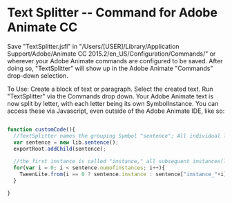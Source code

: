 # Text Splitter -- Command for Adobe Animate CC

  Save "TextSplitter.jsfl" in "/Users/[USER]/Library/Application Support/Adobe/Animate CC 2015.2/en_US/Configuration/Commands/" or wherever your Adobe Animate commands are configured to be saved. After doing so, "TextSplitter" will show up in the Adobe Animate "Commands" drop-down selection.
  
  To Use:
  Create a block of text or paragraph. Select the created text. Run "TextSplitter" via the Commands drop down. Your Adobe Animate text is now split by letter, with each letter being its own SymbolInstance. You can access these via Javascript, even outside of the Adobe Animate IDE, like so:
  
  ```javascript
  
  function customCode(){
    //TextSplitter names the grouping Symbol "sentence"; All individual letters can be accessed via: sentence.instance_1, and so on
    var sentence = new lib.sentence();
    exportRoot.addChild(sentence);
    
    //the first instance is called "instance," all subsequent instances(letters) are numbered 
    for(var i = 0; i < sentence.numofinstances; i++){
      TweenLite.from(i == 0 ? sentence.instance : sentence["instance_"+i], 0.75, {delay: (i*0.05),x:0,y:0,rotation:-180,alpha:0,ease:Power1.easeOut});
    }
  
  }
  
  ```
  
  